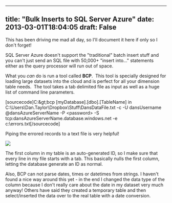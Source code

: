 
---
title: "Bulk Inserts to SQL Server Azure"
date: 2013-03-01T18:04:05
draft: False
---

This has been driving me mad all day, so I'll document it here if only so I don't forget!

SQL Server Azure doesn't support the "traditional" batch insert stuff and you can't just send an SQL file with 50,000+ "insert into..." statements either as the query processor will run out of space.

What you *can* do is run a tool called <strong>BCP</strong>.  This tool is specially designed for loading large datasets into the cloud and is perfect for all your dimension table needs.  The tool takes a tab delimited file as input as well as a huge list of command line parameters.

[sourcecode]C:\&gt;bcp [myDatabase].[dbo].[TableName] in C:\Users\Dan.Taylor\Dropbox\Stuff\DansDataFile.txt -c -U dansUsername
@dansAzureServerName -P &lt;password&gt; -S tcp:dansAzureServerName.database.windows.net -e c:\errors.txt[/sourcecode]

Piping the errored records to a text file is very helpful!

<a href="http://logicalgenetics.com/wp-content/uploads/2013/03/BCP.png"><img src="http://logicalgenetics.com/wp-content/uploads/2013/03/BCP.png"/></a>

The first column in my table is an auto-generated ID, so I make sure that every line in my file starts with a tab.  This basically nulls the first column, letting the database generate an ID as normal.

Also, BCP can not parse dates, times or datetimes from strings.  I haven't found a nice way around this yet - in the end I changed the data type of the column because I don't really care about the date in my dataset very much anyway!  Others have said they created a temporary table and then select/inserted the data over to the real table with a date conversion.